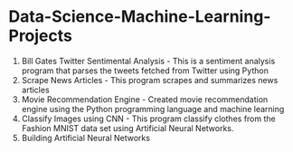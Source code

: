 # Data-Science-Machine-Learning-Projects
1. Bill Gates Twitter Sentimental Analysis - This is a sentiment analysis program that parses the tweets fetched from Twitter using Python
2. Scrape News Articles - This program scrapes and summarizes news articles
3. Movie Recommendation Engine - Created movie recommendation engine using the Python programming language and machine learning
4. Classify Images using CNN - This program classify clothes from the Fashion MNIST data set using Artificial Neural Networks.
5. Building Artificial Neural Networks


